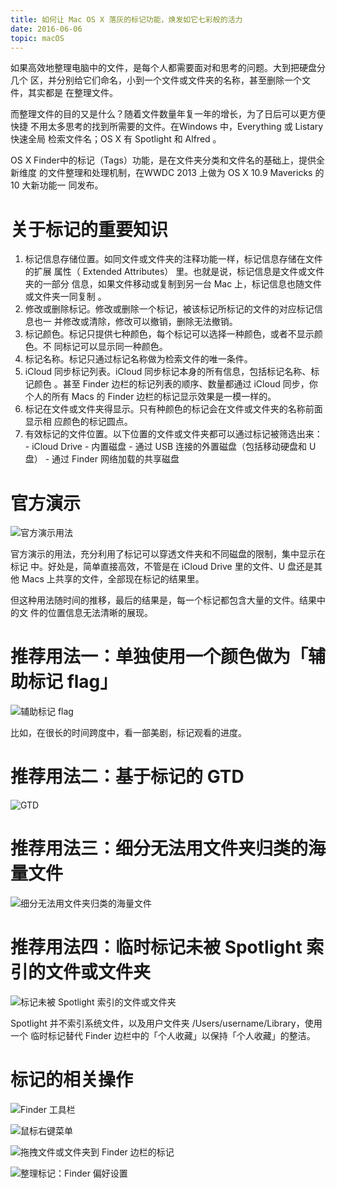 ```yaml
---
title: 如何让 Mac OS X 落灰的标记功能，焕发如它七彩般的活力
date: 2016-06-06
topic: macOS
---
```


  如果高效地整理电脑中的文件，是每个人都需要面对和思考的问题。大到把硬盘分几个
  区，并分别给它们命名，小到一个文件或文件夹的名称，甚至删除一个文件，其实都是
  在整理文件。

  而整理文件的目的又是什么？随着文件数量年复一年的增长，为了日后可以更方便快捷
  不用太多思考的找到所需要的文件。在Windows 中，Everything 或 Listary 快速全局
  检索文件名；OS X 有 Spotlight 和 Alfred 。

  OS X Finder中的标记（Tags）功能，是在文件夹分类和文件名的基础上，提供全新维度
  的文件整理和处理机制，在WWDC 2013 上做为 OS X 10.9 Mavericks 的 10 大新功能一
  同发布。

# 关于标记的重要知识

  1. 标记信息存储位置。如同文件或文件夹的注释功能一样，标记信息存储在文件的扩展
     属性（ Extended Attributes） 里。也就是说，标记信息是文件或文件夹的一部分
     信息，如果文件移动或复制到另一台 Mac 上，标记信息也随文件或文件夹一同复制
     。
  2. 修改或删除标记。修改或删除一个标记，被该标记所标记的文件的对应标记信息也一
     并修改或清除，修改可以撤销，删除无法撤销。
  3. 标记颜色。标记只提供七种颜色，每个标记可以选择一种颜色，或者不显示颜色。不
     同标记可以显示同一种颜色。
  4. 标记名称。标记只通过标记名称做为检索文件的唯一条件。
  5. iCloud 同步标记列表。iCloud 同步标记本身的所有信息，包括标记名称、标记颜色
     。甚至 Finder 边栏的标记列表的顺序、数量都通过 iCloud 同步，你个人的所有
     Macs 的 Finder 边栏的标记显示效果是一模一样的。
  6. 标记在文件或文件夹得显示。只有种颜色的标记会在文件或文件夹的名称前面显示相
     应颜色的标记圆点。
  7. 有效标记的文件位置。以下位置的文件或文件夹都可以通过标记被筛选出来：
    - iCloud Drive
    - 内置磁盘
    - 通过 USB 连接的外置磁盘（包括移动硬盘和 U 盘）
    - 通过 Finder 网络加载的共享磁盘

# 官方演示

  ![官方演示用法](./official-demo.png)

  官方演示的用法，充分利用了标记可以穿透文件夹和不同磁盘的限制，集中显示在标记
  中。好处是，简单直接高效，不管是在 iCloud Drive 里的文件、U 盘还是其他 Macs
  上共享的文件，全部现在标记的结果里。

  但这种用法随时间的推移，最后的结果是，每一个标记都包含大量的文件。结果中的文
  件的位置信息无法清晰的展现。

# 推荐用法一：单独使用一个颜色做为「辅助标记 flag」

  ![辅助标记 flag](./usage-01.png)

  比如，在很长的时间跨度中，看一部美剧，标记观看的进度。


# 推荐用法二：基于标记的 GTD

  ![GTD](./usage-02.png)

# 推荐用法三：细分无法用文件夹归类的海量文件

  ![细分无法用文件夹归类的海量文件](./usage-03.png)

# 推荐用法四：临时标记未被 Spotlight 索引的文件或文件夹

  ![标记未被 Spotlight 索引的文件或文件夹](./usage-04.png)

  Spotlight 并不索引系统文件，以及用户文件夹 /Users/username/Library，使用一个
  临时标记替代 Finder 边栏中的「个人收藏」以保持「个人收藏」的整洁。

# 标记的相关操作

  ![Finder 工具栏](./operation-01.png)

  ![鼠标右键菜单](./operation-02.png)

  ![拖拽文件或文件夹到 Finder 边栏的标记](./operation-03.png)

  ![整理标记：Finder 偏好设置](./operation-04.png)

